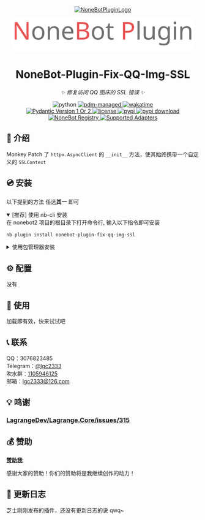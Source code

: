 <!-- markdownlint-disable MD031 MD033 MD036 MD041 -->

<div align="center">

<a href="https://v2.nonebot.dev/store">
  <img src="https://raw.githubusercontent.com/A-kirami/nonebot-plugin-template/resources/nbp_logo.png" width="180" height="180" alt="NoneBotPluginLogo">
</a>

<p>
  <img src="https://raw.githubusercontent.com/lgc-NB2Dev/readme/main/template/plugin.svg" alt="NoneBotPluginText">
</p>

# NoneBot-Plugin-Fix-QQ-Img-SSL

_✨ 修复访问 QQ 图床的 SSL 错误 ✨_

<img src="https://img.shields.io/badge/python-3.9+-blue.svg" alt="python">
<a href="https://pdm.fming.dev">
  <img src="https://img.shields.io/badge/pdm-managed-blueviolet" alt="pdm-managed">
</a>
<a href="https://wakatime.com/badge/user/b61b0f9a-f40b-4c82-bc51-0a75c67bfccf/project/f4778875-45a4-4688-8e1b-b8c844440abb">
  <img src="https://wakatime.com/badge/user/b61b0f9a-f40b-4c82-bc51-0a75c67bfccf/project/f4778875-45a4-4688-8e1b-b8c844440abb.svg" alt="wakatime">
</a>

<br />

<a href="https://pydantic.dev">
  <img src="https://img.shields.io/endpoint?url=https://raw.githubusercontent.com/lgc-NB2Dev/readme/main/template/pyd-v1-or-v2.json" alt="Pydantic Version 1 Or 2" >
</a>
<a href="./LICENSE">
  <img src="https://img.shields.io/github/license/lgc-NB2Dev/nonebot-plugin-fix-qq-img-ssl.svg" alt="license">
</a>
<a href="https://pypi.python.org/pypi/nonebot-plugin-fix-qq-img-ssl">
  <img src="https://img.shields.io/pypi/v/nonebot-plugin-fix-qq-img-ssl.svg" alt="pypi">
</a>
<a href="https://pypi.python.org/pypi/nonebot-plugin-fix-qq-img-ssl">
  <img src="https://img.shields.io/pypi/dm/nonebot-plugin-fix-qq-img-ssl" alt="pypi download">
</a>

<br />

<a href="https://registry.nonebot.dev/plugin/nonebot-plugin-fix-qq-img-ssl:nonebot_plugin_fix_qq_img_ssl">
  <img src="https://img.shields.io/endpoint?url=https%3A%2F%2Fnbbdg.lgc2333.top%2Fplugin%2Fnonebot-plugin-fix-qq-img-ssl" alt="NoneBot Registry">
</a>
<a href="https://registry.nonebot.dev/plugin/nonebot-plugin-fix-qq-img-ssl:nonebot_plugin_fix_qq_img_ssl">
  <img src="https://img.shields.io/endpoint?url=https%3A%2F%2Fnbbdg.lgc2333.top%2Fplugin-adapters%2Fnonebot-plugin-fix-qq-img-ssl" alt="Supported Adapters">
</a>

</div>

## 📖 介绍

Monkey Patch 了 `httpx.AsyncClient` 的 `__init__` 方法，使其始终携带一个自定义的 `SSLContext`

## 💿 安装

以下提到的方法 任选**其一** 即可

<details open>
<summary>[推荐] 使用 nb-cli 安装</summary>
在 nonebot2 项目的根目录下打开命令行, 输入以下指令即可安装

```bash
nb plugin install nonebot-plugin-fix-qq-img-ssl
```

</details>

<details>
<summary>使用包管理器安装</summary>
在 nonebot2 项目的插件目录下, 打开命令行, 根据你使用的包管理器, 输入相应的安装命令

<details>
<summary>pip</summary>

```bash
pip install nonebot-plugin-fix-qq-img-ssl
```

</details>
<details>
<summary>pdm</summary>

```bash
pdm add nonebot-plugin-fix-qq-img-ssl
```

</details>
<details>
<summary>poetry</summary>

```bash
poetry add nonebot-plugin-fix-qq-img-ssl
```

</details>
<details>
<summary>conda</summary>

```bash
conda install nonebot-plugin-fix-qq-img-ssl
```

</details>

打开 nonebot2 项目根目录下的 `pyproject.toml` 文件, 在 `[tool.nonebot]` 部分的 `plugins` 项里追加写入

```toml
[tool.nonebot]
plugins = [
    # ...
    "nonebot_plugin_fix_qq_img_ssl"
]
```

</details>

## ⚙️ 配置

没有

## 🎉 使用

加载即有效，快来试试吧

## 📞 联系

QQ：3076823485  
Telegram：[@lgc2333](https://t.me/lgc2333)  
吹水群：[1105946125](https://jq.qq.com/?_wv=1027&k=Z3n1MpEp)  
邮箱：<lgc2333@126.com>

## 💡 鸣谢

### [LagrangeDev/Lagrange.Core/issues/315](https://github.com/LagrangeDev/Lagrange.Core/issues/315)

## 💰 赞助

**[赞助我](https://blog.lgc2333.top/donate)**

感谢大家的赞助！你们的赞助将是我继续创作的动力！

## 📝 更新日志

芝士刚刚发布的插件，还没有更新日志的说 qwq~
